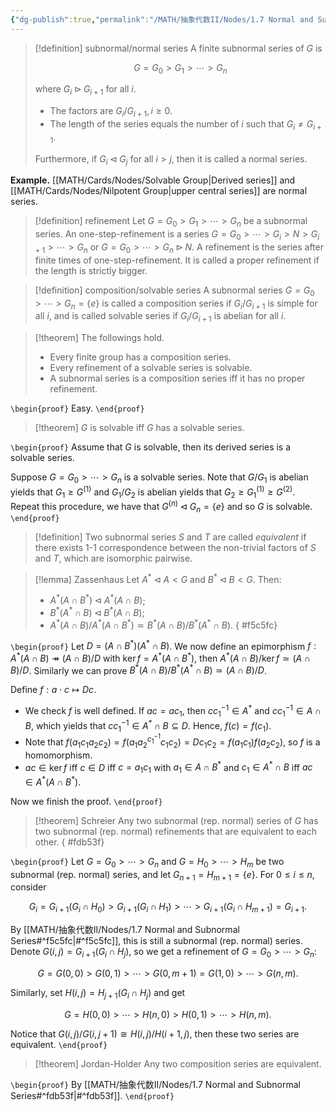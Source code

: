 ```yaml
---
{"dg-publish":true,"permalink":"/MATH/抽象代数II/Nodes/1.7 Normal and Subnormal Series/","dgPassFrontmatter":true}
---
```



> [!definition] subnormal/normal series
> A finite subnormal series of $G$ is 
> 
> $$G=G_0>G_1>\cdots> G_n$$
> 
> where $G_i\rhd G_{i+1}$ for all $i$. 
> - The factors are $G_i/G_{i+1},i\geqslant 0$. 
> - The length of the series equals the number of $i$ such that $G_{i}\neq G_{i+1}$. 
> 
> Furthermore, if $G_i\lhd G_j$ for all $i>j$, then it is called a normal series.

**Example.** [[MATH/Cards/Nodes/Solvable Group\|Derived series]] and [[MATH/Cards/Nodes/Nilpotent Group\|upper central series]] are normal series.

> [!definition] refinement
> Let $G=G_0>G_1>\cdots> G_n$ be a subnormal series. An one-step-refinement is a series $G=G_0>\cdots>G_i>N>G_{i+1}>\cdots>G_n$ or $G=G_0>\cdots> G_n\rhd N$. A refinement is the series after finite times of one-step-refinement. It is called a proper refinement if the length is strictly bigger.

> [!definition] composition/solvable series
> A subnormal series $G=G_0>\cdots>G_n=\{e\}$ is called a composition series if $G_i/G_{i+1}$ is simple for all $i$, and is called solvable series if $G_i/G_{i+1}$ is abelian for all $i$.


> [!theorem]
> The followings hold.
> - Every finite group has a composition series.
> - Every refinement of a solvable series is solvable.
> - A subnormal series is a composition series iff it has no proper refinement.

`\begin{proof}`
Easy.
`\end{proof}`


> [!theorem]
> $G$ is solvable iff $G$ has a solvable series.

`\begin{proof}`
Assume that $G$ is solvable, then its derived series is a solvable series. 

Suppose $G=G_0>\cdots>G_n$ is a solvable series. Note that $G/G_1$ is abelian yields that $G_1\geqslant G^{(1)}$ and $G_1/G_2$ is abelian yields that $G_2\geqslant G_1^{(1)}\geqslant G^{(2)}$. Repeat this procedure, we have that $G^{(n)}\lhd G_n=\{e\}$ and so $G$ is solvable.
`\end{proof}`


> [!definition]
> Two subnormal series $S$ and $T$ are called *equivalent* if there exists $1$-$1$ correspondence between the non-trivial factors of $S$ and $T$, which are isomorphic pairwise.


> [!lemma] Zassenhaus
> Let $A^*\lhd A<G$ and $B^*\lhd B<G$. Then:
> - $A^*(A\cap B^*)\lhd A^*(A\cap B)$;
> - $B^*(A^*\cap B)\lhd B^*(A\cap B)$;
> - $A^*(A\cap B)/A^*(A\cap B^*)\simeq B^*(A\cap B)/B^*(A^*\cap B)$.
{ #f5c5fc}


`\begin{proof}`
Let $D=(A\cap B^*)(A^*\cap B)$. We now define an epimorphism $f:A^*(A\cap B)\twoheadrightarrow(A\cap B)/D$ with $\ker f=A^*(A\cap B^*)$, then $A^*(A\cap B)/\ker f\simeq (A\cap B)/D$. Similarly we can prove $B^*(A\cap B)/B^*(A^*\cap B)\simeq (A\cap B)/D$. 

Define $f:a\cdot c\mapsto Dc$. 
- We check $f$ is well defined. If $ac=ac_1$, then $cc_1^{-1}\in A^*$ and $cc_1^{-1}\in A\cap B$, which yields that $cc_1^{-1}\in A^*\cap B\subseteq D$. Hence, $f(c)=f(c_1)$. 
- Note that $f(a_1c_1a_2c_2)=f(a_1a_2^{c_1^{-1}}c_1c_2)=Dc_1c_2=f(a_1c_1)f(a_2c_2)$, so $f$ is a homomorphism.
- $ac\in\ker f$ iff $c\in D$ iff $c=a_1c_1$ with $a_1\in A\cap B^*$ and $c_1\in A^*\cap B$ iff $ac\in A^*(A\cap B^*)$.

Now we finish the proof.
`\end{proof}`


> [!theorem] Schreier
> Any two subnormal (rep. normal) series of $G$ has two subnormal (rep. normal) refinements that are equivalent to each other.
{ #fdb53f}


`\begin{proof}`
Let $G=G_0>\cdots>G_n$ and $G=H_0>\cdots>H_m$ be two subnormal (rep. normal) series, and let $G_{n+1}=H_{m+1}=\{e\}$. For $0\leqslant i\leqslant n$, consider 

$$G_i=G_{i+1}(G_i\cap H_0)>G_{i+1}(G_i\cap H_1)>\cdots> G_{i+1}(G_i\cap H_{m+1})=G_{i+1}.$$

By [[MATH/抽象代数II/Nodes/1.7 Normal and Subnormal Series#^f5c5fc\|#^f5c5fc]], this is still a subnormal (rep. normal) series. Denote $G(i,j)=G_{i+1}(G_i\cap H_j)$, so we get a refinement of $G=G_0>\cdots>G_n$:

$$G=G(0,0)>G(0,1)>\cdots>G(0,m+1)=G(1,0)>\cdots> G(n,m).$$

Similarly, set $H(i,j)=H_{j+1}(G_i\cap H_j)$ and get 

$$G=H(0,0)>\cdots>H(n,0)>H(0,1)>\cdots>H(n,m).$$

Notice that $G(i,j)/G(i,j+1)\cong H(i,j)/H(i+1,j)$, then these two series are equivalent.
`\end{proof}`


> [!theorem] Jordan-Holder
> Any two composition series are equivalent.

`\begin{proof}`
By [[MATH/抽象代数II/Nodes/1.7 Normal and Subnormal Series#^fdb53f\|#^fdb53f]].
`\end{proof}`
